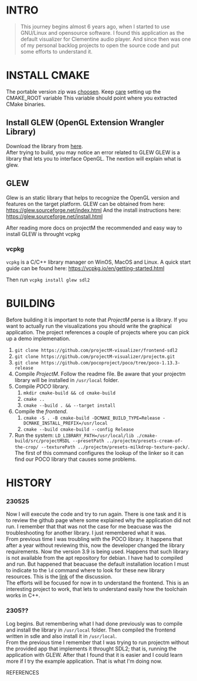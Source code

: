 INTRO
===========================================================
> This journey begins almost 6 years ago, when I started to use GNU/Linux and opensource software. I found this application as the default visualizer for Clementine audio player. And since then was one of my personal backlog projects to open the source code and put some efforts to understand it.

INSTALL CMAKE
===========================================================
The portable version zip was [choosen][cmakeportable].
Keep [care][cmakeinfo] setting up the CMAKE_ROOT variable 
This variable should point where you extracted CMake binaries.

Install GLEW (OpenGL Extension Wrangler Library)
------------------------------------------------
Download the library from [here][glewdownload].   
After trying to build, you may notice an error related to GLEW GLEW is a library that lets you to interface OpenGL.
The nextion will explain what is glew.

GLEW
------------------------------------------------
Glew is an static library that helps to recognize the OpenGL version and features on the target platform. GLEW can be obtained from here:
https://glew.sourceforge.net/index.html
And the install instructions here:
https://glew.sourceforge.net/install.html

After reading more docs on projectM the recommended and easy way to install GLEW is throught vcpkg

### vcpkg
`vcpkg` is a C/C++ library manager on WinOS, MacOS and Linux. A quick start guide can be found here:
https://vcpkg.io/en/getting-started.html

Then run ```vcpkg install glew sdl2```


BUILDING
===========================================================
Before building it is important to note that _ProjectM_ perse is a library. If you want to actually run the visualizations you should write the graphical application. The project references a couple of projects where you can pick up a demo implemenation. 

1. `git clone https://github.com/projectM-visualizer/frontend-sdl2`
2. `git clone https://github.com/projectM-visualizer/projectm.git`
3. `git clone https://github.com/pocoproject/poco/tree/poco-1.13.3-release`
4. Compile _ProjectM_. Follow the readme file. Be aware that your projectm library will be installed in `/usr/local` folder.
5. Compile _POCO_ library.
    1. `mkdir cmake-build && cd cmake-build`
    2. `cmake ..`
    3. `cmake --build . && --target install`
6. Compile the _frontend_.   
    1. `cmake -S . -B cmake-build -DCMAKE_BUILD_TYPE=Release -DCMAKE_INSTALL_PREFIX=/usr/local`
    2. `cmake --build cmake-build --config Release`
5. Run the system:
    `LD_LIBRARY_PATH=/usr/local/lib ./cmake-build/src/projectMSDL --presetPath ../projectm/presets-cream-of-the-crop/ --texturePath ../projectm/presets-milkdrop-texture-pack/`. The first of this command configures the lookup of the linker so it can find our POCO library that causes some problems.

HISTORY
===========================================================
### 230525
Now I will execute the code and try to run again. There is one task and it is to review the github page where some explained why the application did not run. I remember that that was not the case for me beacuase was the troubleshooting for another library. I just remembered what it was.   
From previous time I was troubling with the POCO library. It happens that after a year without reviewing this, now the developer changed the library requirements. Now the version 3.9 is being used. Happens that such library is not available from the apt repository for debian. I have had to compiled and run. But happened that beacuase the default installation location I must to indicate to the `ld` command where to look for these new library resources. This is the [link][pocolibdicuss] of the discussion.   
The efforts will be focused for now in to understand the frontend. This is an interesting project to work, that lets to understand easily how the toolchain works in C++.

### 2305??
Log begins. But remembering what I had done previously was to compile and install the library in `/usr/local` folder. Then compiled the frontend written in sdle and also install it in `/usr/local`.   
From the previous time I remember that I was trying to run projectm without the provided app that implements it throught SDL2; that is, running the application with GLEW. After that I found that it is easier and I could learn more if I try the example application. That is what I'm doing now.
  

REFERENCES

[cmakeportable]: https://github.com/Kitware/CMake/releases/download/v3.25.1/cmake-3.25.1-windows-x86_64.zip
[cmakeinfo]: https://cmake.org/cmake/help/latest/variable/CMAKE_ROOT.html
[glewdownload]: https://github.com/nigels-com/glew#downloads
[pocolibdicuss]: https://github.com/pocoproject/poco/issues/2543